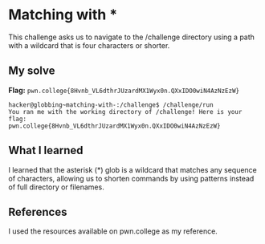 # Matching with *
This challenge asks us to navigate to the /challenge directory using a path with a wildcard that is four characters or shorter.

## My solve
**Flag:** `pwn.college{8Hvnb_VL6dthrJUzardMX1Wyx0n.QXxIDO0wiN4AzNzEzW}`

```hacker@globbing~matching-with-:~$ cd /ch*
hacker@globbing~matching-with-:/challenge$ /challenge/run
You ran me with the working directory of /challenge! Here is your flag:
pwn.college{8Hvnb_VL6dthrJUzardMX1Wyx0n.QXxIDO0wiN4AzNzEzW}

```

## What I learned
I learned that the asterisk (*) glob is a wildcard that matches any sequence of characters, allowing us to shorten commands by using patterns instead of full directory or filenames.

## References 
I used the resources available on pwn.college as my reference.
